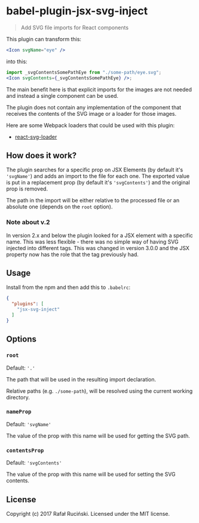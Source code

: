 # babel-plugin-jsx-svg-inject

> Add SVG file imports for React components

This plugin can transform this:
```jsx
<Icon svgName="eye" />
```

into this:
```jsx
import _svgContentsSomePathEye from "./some-path/eye.svg";
<Icon svgContents={_svgContentsSomePathEye} />;
```

The main benefit here is that explicit imports for the images are not needed and instead a single component can be used.

The plugin does not contain any implementation of the component that receives the contents of the SVG image or a loader for those images.

Here are some Webpack loaders that could be used with this plugin:
* [react-svg-loader](https://github.com/boopathi/react-svg-loader)

## How does it work?

The plugin searches for a specific prop on JSX Elements (by default it's `'svgName'`) and adds an import to the file for each one.
The exported value is put in a replacement prop (by default it's `'svgContents'`) and the original prop is removed.

The path in the import will be either relative to the processed file or an absolute one (depends on the `root` option).

### Note about v.2

In version 2.x and below the plugin looked for a JSX element with a specific name.
This was less flexible - there was no simple way of having SVG injected into different tags.
This was changed in version 3.0.0 and the JSX property now has the role that the tag previously had.

## Usage

Install from the npm and then add this to `.babelrc`:
```json
{
  "plugins": [
    "jsx-svg-inject"
  ]
}
```

## Options

### `root`
Default: `'.'`

The path that will be used in the resulting import declaration.

Relative paths (e.g. `./some-path`), will be resolved using the current working directory.

### `nameProp`
Default: `'svgName'`

The value of the prop with this name will be used for getting the SVG path.

### `contentsProp`
Default: `'svgContents'`

The value of the prop with this name will be used for setting the SVG contents.

## License

Copyright (c) 2017 Rafał Ruciński. Licensed under the MIT license.
